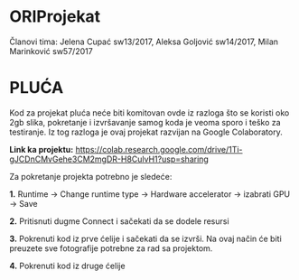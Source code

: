 # ORIProjekat

Članovi tima: Jelena Cupać sw13/2017, Aleksa Goljović sw14/2017, Milan Marinković sw57/2017

# PLUĆA

Kod za projekat pluća neće biti komitovan ovde iz razloga što se koristi oko 2gb slika, pokretanje i izvršavanje samog koda je veoma sporo i teško za testiranje. Iz tog razloga je ovaj projekat razvijan na Google Colaboratory.

**Link ka projektu:** https://colab.research.google.com/drive/1Ti-gJCDnCMvGehe3CM2mgDR-H8CulvH1?usp=sharing

Za pokretanje projekta potrebno je sledeće:

**1.** Runtime -> Change runtime type -> Hardware accelerator -> izabrati GPU -> Save

**2.** Pritisnuti dugme Connect i sačekati da se dodele resursi

**3.** Pokrenuti kod iz prve ćelije i sačekati da se izvrši. Na ovaj način će biti preuzete sve fotografije potrebne za rad sa projektom.

**4.** Pokrenuti kod iz druge ćelije

